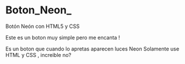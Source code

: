 # Boton_Neon_
Botón Neón con HTML5 y CSS

Este es un boton muy simple pero me encanta !

Es un boton que cuando lo apretas aparecen luces Neon Solamente use HTML y CSS , increible no?

